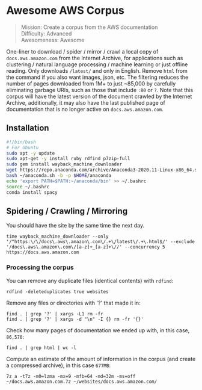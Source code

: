 # Awesome AWS Corpus
> Mission: Create a corpus from the AWS documentation<br/>
> Difficulty: Advanced<br/>
> Awesomeness: Awesome

One-liner to download / spider / mirror / crawl a local copy of `docs.aws.amazon.com` from the Internet Archive, for applications such as clustering / natural language processing / machine learning or just offline reading. Only downloads `/latest/` and only in English. Remove `html` from the command if you also want images, json, etc. The filtering reduces the number of pages downloaded from 1M+ to just ~85,000 by carefully eliminating garbage URIs, such as those that include `:80` or `?`. Note that this corpus will have the latest version of the document crawled by the Internet Archive, additionally, it may also have the last published page of documentation that is no longer active on `docs.aws.amazon.com`.

## Installation

```bash
#!/bin/bash
# For Ubuntu
sudo apt -y update
sudo apt-get -y install ruby rdfind p7zip-full
sudo gem install wayback_machine_downloader
wget https://repo.anaconda.com/archive/Anaconda3-2020.11-Linux-x86_64.sh -O ~/anaconda.sh
bash ~/anaconda.sh -b -p $HOME/anaconda
echo 'export PATH=$PATH:~/anaconda/bin' >> ~/.bashrc
source ~/.bashrc
conda install spacy
```

## Spidering / Crawling / Mirroring

You should have the site by the same time the next day.

`time wayback_machine_downloader --only '/^https:\/\/docs\.aws\.amazon\.com\/.+\/latest\/.+\.html$/' --exclude '/docs\.aws\.amazon\.com\/[a-z]+_[a-z]+\//' --concurrency 5 https://docs.aws.amazon.com`

### Processing the corpus

You can remove any duplicate files (identical contents) with `rdfind`:

```
rdfind -deleteduplicates true websites
```

Remove any files or directories with '?' that made it in:

```
find . | grep '?' | xargs -L1 rm -fr
find . | grep '?' | xargs -d "\n" -I {} rm -fr '{}'
```

Check how many pages of documentation we ended up with, in this case, `86,570`:

```
find . | grep html | wc -l
```

Compute an estimate of the amount of information in the corpus (and create a compressed archive), in this case `677MB`:

```
7z a -t7z -m0=lzma -mx=9 -mfb=64 -md=32m -ms=off ~/docs.aws.amazon.com.7z ~/websites/docs.aws.amazon.com/
```

